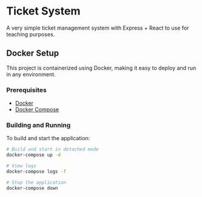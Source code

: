 # Ticket System

A very simple ticket management system with Express + React to use for teaching purposes.

## Docker Setup

This project is containerized using Docker, making it easy to deploy and run in any environment.

### Prerequisites

- [Docker](https://docs.docker.com/get-docker/)
- [Docker Compose](https://docs.docker.com/compose/install/)

### Building and Running

To build and start the application:

```bash
# Build and start in detached mode
docker-compose up -d

# View logs
docker-compose logs -f

# Stop the application
docker-compose down
```

